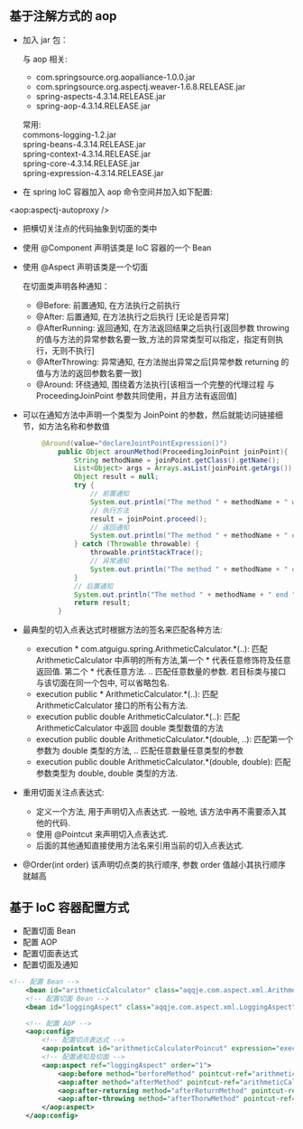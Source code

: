 ## 基于注解方式的 aop- 加入 jar 包：        与 aop 相关:    - com.springsource.org.aopalliance-1.0.0.jar<br/>    - com.springsource.org.aspectj.weaver-1.6.8.RELEASE.jar<br/>    - spring-aspects-4.3.14.RELEASE.jar<br/>    - spring-aop-4.3.14.RELEASE.jar<br/>    常用:<br/>    commons-logging-1.2.jar<br/>    spring-beans-4.3.14.RELEASE.jar<br/>    spring-context-4.3.14.RELEASE.jar<br/>    spring-core-4.3.14.RELEASE.jar<br/>    spring-expression-4.3.14.RELEASE.jar<br/>    - 在 spring IoC 容器加入 aop 命令空间并加入如下配置: <!-- 使用 aspectj 起作用：自动匹配相应的类生成代理对象 --> <aop:aspectj-autoproxy />- 把横切关注点的代码抽象到切面的类中 - 使用 @Component 声明该类是 IoC 容器的一个 Bean  -  使用 @Aspect 声明该类是一个切面        在切面类声明各种通知：    - @Before: 前置通知, 在方法执行之前执行    - @After: 后置通知, 在方法执行之后执行 [无论是否异常]    - @AfterRunning: 返回通知, 在方法返回结果之后执行[返回参数 throwing 的值与方法的异常参数名要一致,方法的异常类型可以指定，指定有则执行，无则不执行]     - @AfterThrowing: 异常通知, 在方法抛出异常之后[异常参数 returning 的值与方法的返回参数名要一致]     - @Around: 环绕通知, 围绕着方法执行[该相当一个完整的代理过程 与 ProceedingJoinPoint 参数共同使用，并且方法有返回值]- 可以在通知方法中声明一个类型为 JoinPoint 的参数，然后就能访问链接细节，如方法名称和参数值```java         @Around(value="declareJointPointExpression()")            public Object arounMethod(ProceedingJoinPoint joinPoint){                String methodName = joinPoint.getClass().getName();                List<Object> args = Arrays.asList(joinPoint.getArgs());                Object result = null;                try {                    // 前置通知                    System.out.println("The method " + methodName + " with " + args);                    // 执行方法                    result = joinPoint.proceed();                    // 返回通知                    System.out.println("The method " + methodName + " end " + result);                } catch (Throwable throwable) {                    throwable.printStackTrace();                    // 异常通知                    System.out.println("The method " + methodName + " ocrrous thorw " + throwable);                }                // 后置通知                System.out.println("The method " + methodName + " end " + result);                return result;            }```    - 最典型的切入点表达式时根据方法的签名来匹配各种方法:  - execution * com.atguigu.spring.ArithmeticCalculator.*(..): 匹配 ArithmeticCalculator 中声明的所有方法,第一个 * 代表任意修饰符及任意返回值. 第二个 * 代表任意方法. .. 匹配任意数量的参数. 若目标类与接口与该切面在同一个包中, 可以省略包名.  - execution public * ArithmeticCalculator.*(..): 匹配 ArithmeticCalculator 接口的所有公有方法.  - execution public double ArithmeticCalculator.*(..): 匹配 ArithmeticCalculator 中返回 double 类型数值的方法  - execution public double ArithmeticCalculator.*(double, ..): 匹配第一个参数为 double 类型的方法, .. 匹配任意数量任意类型的参数  - execution public double ArithmeticCalculator.*(double, double): 匹配参数类型为 double, double 类型的方法. - 重用切面关注点表达式:  - 定义一个方法, 用于声明切入点表达式. 一般地, 该方法中再不需要添入其他的代码.  - 使用 @Pointcut 来声明切入点表达式.  - 后面的其他通知直接使用方法名来引用当前的切入点表达式.    - @Order(int order) 该声明切点类的执行顺序, 参数 order 值越小其执行顺序就越高  ## 基于 IoC 容器配置方式  - 配置切面 Bean  - 配置 AOP  - 配置切面表达式  - 配置切面及通知  ```xml <!-- 配置 Bean -->    <bean id="arithmeticCalculator" class="aqqje.com.aspect.xml.ArithmeticCalculatorImpl" />    <!-- 配置切面 Bean -->    <bean id="loggingAspect" class="aqqje.com.aspect.xml.LoggingAspect"/>    <!-- 配置 AOP -->    <aop:config>        <!-- 配置切点表达式 -->        <aop:pointcut id="arithmeticCalculatorPoincut" expression="execution(* aqqje.com.aspect.xml.ArithmeticCalculator.*(..))"/>        <!-- 配置通知及切面 -->        <aop:aspect ref="loggingAspect" order="1">            <aop:before method="berforeMethod" pointcut-ref="arithmeticCalculatorPoincut"/>            <aop:after method="afterMethod" pointcut-ref="arithmeticCalculatorPoincut"/>            <aop:after-returning method="afterReturnMethod" pointcut-ref="arithmeticCalculatorPoincut" returning="result"/>            <aop:after-throwing method="afterThorwMethod" pointcut-ref="arithmeticCalculatorPoincut" throwing="e"/>        </aop:aspect>    </aop:config>```